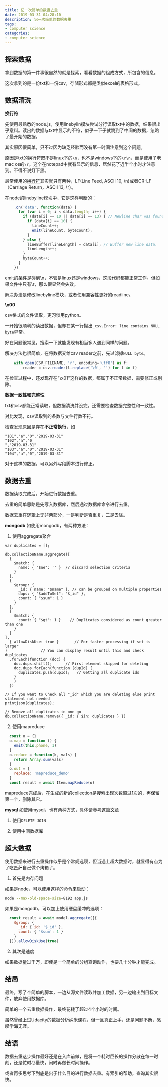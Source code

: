 ```yaml
---
title: 记一次简单的数据去重
date: 2019-03-31 04:28:10
description: 记一次简单的数据去重
tags:
- computer science
categories: 
- computer science
---
```


## 探索数据

拿到数据的第一件事很自然的就是探索，看看数据的组成方式，所包含的信息。

这次拿到的是一份txt和一份csv，存储形式都是类似excel的表格形式。

## 数据清洗

**换行符**

先使用最熟悉的node.js，使用linebylin模块尝试分行读取txt中的数据，结果很出乎意料。读出的数据与txt中显示的不符，似乎一下子就跳到了中间的数据，忽略了最开始的数据。

其实原因很简单，只不过因为缺乏经验而没有第一时间注意到这个问题。

原因是txt的换行符既不是linux下的`\n`，也不是windows下的`\r\n`，而是使用了老mac os的`\r`。这个在notepad中就有显示的信息，居然花了近半个小时才注意到。不得不说灯下黑。

最常使用的[换行符](https://en.wikipedia.org/wiki/Newline#Representation)其实就只有两种，LF(Line Feed, ASCII 10, \n)或者CR-LF（Carriage Return，ASCII 13, \r）。

在node的linebyline模块中，它是这样判断的：
```javascript
    .on('data', function(data) {
      for (var i = 0; i < data.length; i++) {
        if (data[i] == 10 || data[i] == 13) { // Newline char was found.
          if (data[i] == 10) {
            lineCount++;
            emit(lineCount, byteCount);
          }
        } else {
          lineBuffer[lineLength] = data[i]; // Buffer new line data.
          lineLength++;
        }
        byteCount++;
      }
    })
```
emit的条件是碰到\n，不管是linux还是windows，这段代码都能正常工作。但如果文件中只有\r，那么很显然会失效。

解决办法是修改linebyline模块，或者使用兼容性更好的readline。

**\x00**

csv格式的文件读取，更习惯用python。

一开始很顺利的读出数据，但却在某一行抛出`_csv.Error: line contains NULL byte`异常。

好在问题很常见，搜索一下就能发现有相当多人遇到同样的问题。

解决方法也很简单，在将数据交给csv reader之前，先过滤掉`NULL byte`。
```javascript
    with open(CSV_FILENAME, 'r', encoding='utf8') as f:
        reader = csv.reader(l.replace('\0', '') for l in f)
```

在检查过程中，还发现存在"\x01"这样的数据，都属于不正常数据，需要修正或剔除。

**数据一致性和完整性**

txt和csv都能正常读取，但数据清洗并没完。还需要检查数据完整性和一致性。

对比发现，csv读取到的条数与文件行数不符。

检查发现原因是存在**不正常换行**，如
```csv
"101","a","0","2019-03-31"
"102","a","0
","2019-03-31"
"103","a","0","2019-03-31"
"104","a","0","2019-03-31"
```

对于这样的数据，可以另外写段脚本进行修正。

## 数据去重

数据读取完成后，开始进行数据去重。

去重的简单思路是先写入数据库，然后通过数据库命令进行去重。

数据去重在逻辑上无非两部分，一是判断是否重复，二是去除。

**mongodb**
如使用mongodb，有两种方法：
1. 使用aggregate聚合
```
var duplicates = [];

db.collectionName.aggregate([
  {
    $match: {
      name: { "$ne": '' }  // discard selection criteria
    }
  },
  {
    $group: {
      _id: { name: "$name" }, // can be grouped on multiple properties 
      dups: { "$addToSet": "$_id" },
      count: { "$sum": 1 }
    }
  },
  {
    $match: {
      count: { "$gt": 1 }    // Duplicates considered as count greater than one
    }
  }
],
  { allowDiskUse: true }       // For faster processing if set is larger
)               // You can display result until this and check duplicates 
  .forEach(function (doc) {
    doc.dups.shift();      // First element skipped for deleting
    doc.dups.forEach(function (dupId) {
      duplicates.push(dupId);   // Getting all duplicate ids
    }
    )
  })

// If you want to Check all "_id" which you are deleting else print statement not needed
printjson(duplicates);

// Remove all duplicates in one go
db.collectionName.remove({ _id: { $in: duplicates } })
```

2. 使用mapreduce
```javascript
  const o = {}
  o.map = function () {
    emit(this.phone, 1)
  }
  o.reduce = function(k, vals) {
    return Array.sum(vals)
  }
  o.out = {
    replace: 'mapreduce_demo'
  }
  const result = await Item.mapReduce(o)
```
mapreduce完成后，在生成的新的collection是搜索出现次数超过1次的，再保留第一个，删除其它。

**mysql**
如使用mysql，也有两种方式，具体请参考[这篇文章](http://www.mysqltutorial.org/mysql-delete-duplicate-rows/)

1. 使用`DELETE JOIN`

2. 使用中间数据库

## 超大数据

使用数据来进行去重操作似乎是个常规选项，但当遇上超大数据时，就显得有点为了吃匹萨自己做个烤箱了。

1. 首先是内存问题

如果是node，可以使用这样的命令来启动：
```bash
node --max-old-space-size=8192 app.js
```

如果是mongodb，可以加上使用硬盘缓冲的选项：
```javascript
  const result = await model.aggregate([{
    $group: {
      _id: { id: '$_id' },
      count: { '$sum': 1 }
    }
  }]).allowDiskUse(true)
```

2. 其次是速度

如果数据量过千万，即使是一个简单的分组查询动作，也要几十分钟才能完成。

## 结局

最终，写了个简单的脚本，一边从源文件读取并加工数据，另一边输出到目标文件，放弃使用数据库。

简单的一个去重数据操作，最终花耗了超过4个小时的时间。

虽然曾经上过Udacity的数据分析纳米课程，但一旦真正上手，还是问题不断，感叹学海无涯。

## 结语

数据去重这步操作最好还是在入库前做，是将一个耗时巨长的操作分散在每一时刻，还是忙时尽量快，闲时再做长时间操作。

或者再多思考下到底是出于什么目的进行数据去重。有索引的帮助，查询其实很快。

